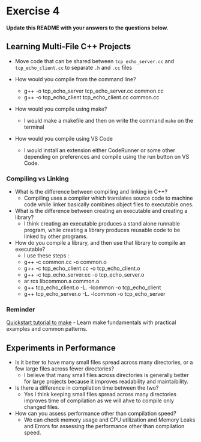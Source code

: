 # Exercise 4

**Update this README with your answers to the questions below.**

## Learning Multi-File C++ Projects

- Move code that can be shared between `tcp_echo_server.cc` and 
  `tcp_echo_client.cc` to separate `.h` and `.cc` files
- How would you compile from the command line?
  - g++ -o tcp_echo_server tcp_echo_server.cc common.cc
  - g++ -o tcp_echo_client tcp_echo_client.cc common.cc

- How would you compile using make?
  - I would make a makefile and then on write the command `make` on the terminal
- How would you compile using VS Code
  - I would install an extension either CodeRunner or some other depending on preferences and compile using the run button on VS Code.
### Compiling vs Linking

- What is the difference between compiling and linking in C++?
  - Compiling uses a compiler which translates source code to machine code while linker basically combines object files to executable ones.
- What is the difference between creating an executable and creating a 
  library?
  - I think creating an executable produces a stand alone runnable program, while creating a library produces reusable code to be linked by other programs.
- How do you compile a library, and then use that library to compile an
  executable?
  - I use these steps :
  - g++ -c common.cc -o common.o
  - g++ -c tcp_echo_client.cc -o tcp_echo_client.o
  - g++ -c tcp_echo_server.cc -o tcp_echo_server.o
  - ar rcs libcommon.a common.o
  - g++ tcp_echo_client.o -L. -lcommon -o tcp_echo_client
  - g++ tcp_echo_server.o -L. -lcommon -o tcp_echo_server

### Reminder 
[Quickstart tutorial to make](https://makefiletutorial.com/) - Learn make 
fundamentals with practical examples and common patterns.

## Experiments in Performance

- Is it better to have many small files spread across many directories, or
  a few large files across fewer directories?
  - I believe that many small files across directories is generally better for large projects because it improves readability and maintaibility.
- Is there a difference in compilation time between the two?
  - Yes I think keeping small files spread across many directories improves time of compilation as we will ahve to compile only changed files.
- How can you assess performance other than compilation speed?
  - We can check memory usage and CPU utilization and Memory Leaks and Errors for assessing the performance other than compilation speed.